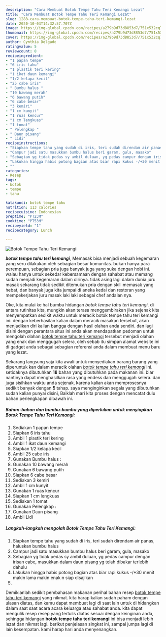 ```yaml
---
description: "Cara Membuat Botok Tempe Tahu Teri Kemangi Lezat"
title: "Cara Membuat Botok Tempe Tahu Teri Kemangi Lezat"
slug: 1288-cara-membuat-botok-tempe-tahu-teri-kemangi-lezat
date: 2020-10-03T14:32:57.707Z
image: https://img-global.cpcdn.com/recipes/a279b9d73d8853d7/751x532cq70/botok-tempe-tahu-teri-kemangi-foto-resep-utama.jpg
thumbnail: https://img-global.cpcdn.com/recipes/a279b9d73d8853d7/751x532cq70/botok-tempe-tahu-teri-kemangi-foto-resep-utama.jpg
cover: https://img-global.cpcdn.com/recipes/a279b9d73d8853d7/751x532cq70/botok-tempe-tahu-teri-kemangi-foto-resep-utama.jpg
author: Cynthia Delgado
ratingvalue: 5
reviewcount: 8
recipeingredient:
- "1 papan tempe"
- "6 iris tahu"
- "1 plastik teri kering"
- "1 ikat daun kemangi"
- "1/2 kelapa kecil"
- "25 cabe iris"
- " Bumbu halus "
- "10 bawang merah"
- "6 bawang putih"
- "6 cabe besar"
- "3 kemiri"
- "1 cm kunyit"
- "1 ruas kencur"
- "1 cm lengkuas"
- "1 tomat"
- " Pelengkap "
- " Daun pisang"
- " Lidi"
recipeinstructions:
- "Siapkan tempe tahu yang sudah di iris, teri sudah direndam air panas, haluskan bumbu halus"
- "Campur jadi satu masukkan bumbu halus beri garam, gula, masako"
- "Sebagian yg tidak pedas sy ambil duluan, yg pedas campur dengan irisan cabe, masukkan dalam daun pisang yg telah dibakar terlebih dahulu"
- "Lakukan hingga habis potong bagian atas biar rapi kukus -/+30 menit makin lama makin enak n siap disajikan"
- ""
categories:
- Resep
tags:
- botok
- tempe
- tahu

katakunci: botok tempe tahu 
nutrition: 113 calories
recipecuisine: Indonesian
preptime: "PT23M"
cooktime: "PT53M"
recipeyield: "1"
recipecategory: Lunch

---
```



![Botok Tempe Tahu Teri Kemangi](https://img-global.cpcdn.com/recipes/a279b9d73d8853d7/751x532cq70/botok-tempe-tahu-teri-kemangi-foto-resep-utama.jpg)

<b><i>botok tempe tahu teri kemangi</i></b>, Memasak bisa menjadi sebuah kegemaran yang seru dilakukan oleh sebagian besar komunitas. bukan hanya para perempuan, sebagian pria juga banyak juga yang suka dengan hobi ini. walau hanya untuk sekedar kebersamaan dengan sahabat atau memang sudah menjadi kegemaran dalam dirinya. tidak asing lagi dalam dunia juru masak sekarang tidak sedikit ditemukan pria dengan skill memasak yang hebat, dan banyak juga kita jumpai di aneka kedai dan restoran yang mempekerjakan juru masak laki laki sebagai chef andalan nya.

Oke, kita mulai ke hal bumbu hidangan <i>botok tempe tahu teri kemangi</i>. di antara rutinitas kita, mungkin akan terasa menggembirakan jika sejenak kita menyempatkan sedikit waktu untuk meracik botok tempe tahu teri kemangi ini. dengan keberhasilan kalian dalam meracik masakan tersebut, akan menjadikan diri kalian bangga dengan hasil olahan anda sendiri. dan lagi disini dengan perantara situs ini anda akan mendapatkan pedoman untuk mengolah olahan <u>botok tempe tahu teri kemangi</u> tersebut menjadi olahan yang enak dan menggugah selera, oleh sebab itu simpan alamat website ini di gadget anda sebagai sebagian referensi anda dalam membuat menu baru yang lezat.




Sekarang langsung saja kita awali untuk menyediakan barang barang yang diperuntuk kan dalam meracik olahan <u><i>botok tempe tahu teri kemangi</i></u> ini. setidaknya dibutuhkan <b>18</b> bahan yang dibutuhkan pada makanan ini. biar nantinya dapat menghasilkan rasa yang endess dan menggugah selera. dan juga sisihkan waktu anda sejenak, karena kalian akan memprosesnya sedikit banyak dengan <b>5</b> tahap. saya menginginkan segala yang dibutuhkan sudah kalian punyai disini, Baiklah mari kita proses dengan mencatat dulu bahan perlengkapan dibawah ini.

<!--inarticleads1-->

##### Bahan-bahan dan bumbu-bumbu yang diperlukan untuk menyiapkan Botok Tempe Tahu Teri Kemangi:

1. Sediakan 1 papan tempe
1. Siapkan 6 iris tahu
1. Ambil 1 plastik teri kering
1. Ambil 1 ikat daun kemangi
1. Siapkan 1/2 kelapa kecil
1. Ambil 25 cabe iris
1. Gunakan  Bumbu halus :
1. Gunakan 10 bawang merah
1. Gunakan 6 bawang putih
1. Siapkan 6 cabe besar
1. Sediakan 3 kemiri
1. Ambil 1 cm kunyit
1. Gunakan 1 ruas kencur
1. Siapkan 1 cm lengkuas
1. Sediakan 1 tomat
1. Gunakan  Pelengkap :
1. Gunakan  Daun pisang
1. Ambil  Lidi




<!--inarticleads2-->

##### Langkah-langkah mengolah Botok Tempe Tahu Teri Kemangi:

1. Siapkan tempe tahu yang sudah di iris, teri sudah direndam air panas, haluskan bumbu halus
1. Campur jadi satu masukkan bumbu halus beri garam, gula, masako
1. Sebagian yg tidak pedas sy ambil duluan, yg pedas campur dengan irisan cabe, masukkan dalam daun pisang yg telah dibakar terlebih dahulu
1. Lakukan hingga habis potong bagian atas biar rapi kukus -/+30 menit makin lama makin enak n siap disajikan
1. 




Demikianlah sedikit pembahasan makanan perihal bahan resep <u>botok tempe tahu teri kemangi</u> yang nikmat. kita harap kalian sudah paham dengan ulasan diatas, dan kamu dapat membuat lagi di saat lain untuk di hidangkan dalam saat saat acara acara keluarga atau sahabat anda. kita dapat mengulik resep resep yang tertulis diatas sesuai dengan keinginan anda, sehingga hidangan <b>botok tempe tahu teri kemangi</b> ini bisa menjadi lebih lezat dan nikmat lagi. berikut penjelasan singkat ini, sampai jumpa lagi di lain kesempatan. kami harap hari anda menyenangkan.
